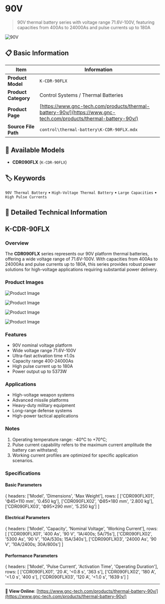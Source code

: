 # 90V

> 90V thermal battery series with voltage range 71.6V-100V, featuring capacities from 400As to 24000As and pulse currents up to 180A

![90V](https://www.gnc-tech.com/images/products/control/thermal-battery/K-CDR-90FLX/K-CDR-90FLX.webp)

## 📋 Basic Information

| Item | Information |
|------|------|
| **Product Model** | `K-CDR-90FLX` |
| **Product Category** | Control Systems / Thermal Batteries |
| **Product Page** | [https://www.gnc-tech.com/products/thermal-battery-90v/](https://www.gnc-tech.com/products/thermal-battery-90v/) |
| **Source File Path** | `control\thermal-battery\K-CDR-90FLX.mdx` |

## 🔧 Available Models

- **CDR090FLX** (`K-CDR-90FLX`)

## 🏷️ Keywords

`90V Thermal Battery` • `High-Voltage Thermal Battery` • `Large Capacities` • `High Pulse Currents`

## 📖 Detailed Technical Information

## K-CDR-90FLX

### Overview

The **CDR090FLX** series represents our 90V platform thermal batteries, offering a wide voltage range of 71.6V-100V. With capacities from 400As to 24000As and pulse currents up to 180A, this series provides robust power solutions for high-voltage applications requiring substantial power delivery.

### Product Images

![Product Image](https://www.gnc-tech.com/products/control/thermal-battery/K-CDR-90FLX/K-CDR-90FLX-Slide-01.webp)

![Product Image](https://www.gnc-tech.com/products/control/thermal-battery/K-CDR-90FLX/K-CDR-90FLX-Slide-02.webp)

![Product Image](https://www.gnc-tech.com/products/control/thermal-battery/K-CDR-90FLX/K-CDR-90FLX-Slide-03.webp)

![Product Image](https://www.gnc-tech.com/products/control/thermal-battery/K-CDR-90FLX/K-CDR-90FLX-Slide-04.webp)

### Features

- 90V nominal voltage platform
- Wide voltage range 71.6V-100V
- Ultra-fast activation time ≤1.0s
- Capacity range 400-24000As
- High pulse current up to 180A
- Power output up to 5373W

### Applications

- High-voltage weapon systems
- Advanced missile platforms
- Heavy-duty military equipment
- Long-range defense systems
- High-power tactical applications

### Notes

1. Operating temperature range: -40°C to +70°C;
2. Pulse current capability refers to the maximum current amplitude the battery can withstand;
3. Working current profiles are optimized for specific application scenarios.

### Specifications

#### Basic Parameters
  
{
headers: ['Model', 'Dimensions', 'Max Weight'],
rows: [
  ['CDR090FLX01', 'Φ45×110 mm', '0.450 kg'],
  ['CDR090FLX02', 'Φ85×180 mm', '2.800 kg'],
  ['CDR090FLX03', 'Φ95×290 mm', '5.250 kg']
]

#### Electrical Parameters
  
{
headers: ['Model', 'Capacity', 'Nominal Voltage', 'Working Current'],
rows: [
  ['CDR090FLX01', '400 As', '90 V', '1A/400s; 5A/75s'],
  ['CDR090FLX02', '5300 As', '90 V', '10A/530s; 15A/340s'],
  ['CDR090FLX03', '24000 As', '90 V', '10A/2400s; 30A/800s']
]

#### Performance Parameters
  
{
headers: ['Model', 'Pulse Current', 'Activation Time', 'Operating Duration'],
rows: [
  ['CDR090FLX01', '20 A', '<0.8 s', '363 s'],
  ['CDR090FLX02', '180 A', '<1.0 s', '400 s'],
  ['CDR090FLX03', '120 A', '<1.0 s', '1639 s']
]

    
  

---

**🔗 View Online**: [https://www.gnc-tech.com/products/thermal-battery-90v/](https://www.gnc-tech.com/products/thermal-battery-90v/)
